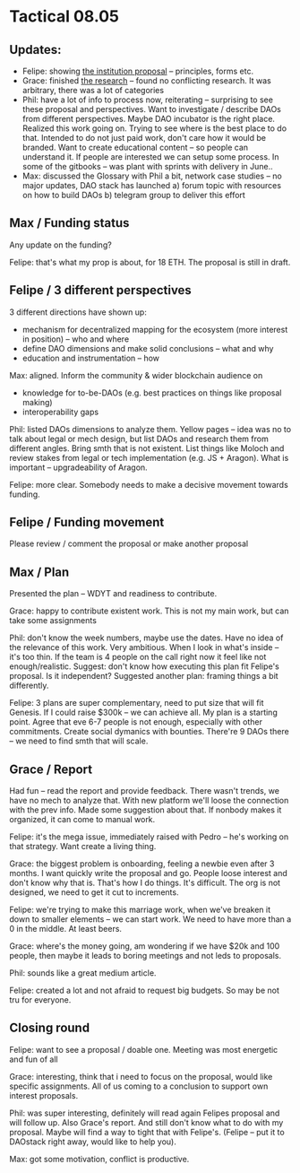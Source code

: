 # Tactical 08.05

## Updates:

* Felipe: showing [the institution proposal](https://docs.google.com/document/d/181cmsfvhaW88IncQ3tlZj-ne2QVtlqbM-0RsDazfd2Q/edit) – principles, forms etc.
* Grace: finished [the research](https://ecosystem.daoincubator.org/gendao/research-wg/research-on-search-engine-for-proposals   ) – found no conflicting research. It was arbitrary, there was a lot of categories
* Phil: have a lot of info to process now, reiterating – surprising to see these proposal and perspectives. Want to investigate / describe DAOs from different perspectives. Maybe DAO incubator is the right place. Realized this work going on. Trying to see where is the best place to do that. Intended to do not just paid work, don't care how it would be branded. Want to create educational content – so people can understand it. If people are interested we can setup some process. In some of the gitbooks – was plant with sprints with delivery in June..
* Max: discussed the Glossary with Phil a bit, network case studies – no major updates, DAO stack has launched a\) forum topic with resources on how to build DAOs b\) telegram group to deliver this effort

## Max / Funding status

Any update on the funding?

Felipe: that's what my prop is about, for 18 ETH. The proposal is still in draft.

## Felipe / 3 different perspectives

3 different directions have shown up:

* mechanism for decentralized mapping for the ecosystem \(more interest in position\) – who and where
* define DAO dimensions and make solid conclusions – what and why
* education and instrumentation – how

Max: aligned. Inform the community & wider blockchain audience on

* knowledge for to-be-DAOs \(e.g. best practices on things like proposal making\)
* interoperability gaps

Phil: listed DAOs dimensions to analyze them. Yellow pages – idea was no to talk about legal or mech design, but list DAOs and research them from different angles. Bring smth that is not existent. List things like Moloch and review stakes from legal or tech implementation \(e.g. JS + Aragon\). What is important – upgradeability of Aragon.

Felipe: more clear. Somebody needs to make a decisive movement towards funding.

## Felipe / Funding movement

Please review / comment the proposal or make another proposal

## Max / Plan

Presented the plan – WDYT and readiness to contribute.

Grace: happy to contribute existent work. This is not my main work, but can take some assignments

Phil: don't know the week numbers, maybe use the dates. Have no idea of the relevance of this work. Very ambitious. When I look in what's inside – it's too thin. If the team is 4 people on the call right now it feel like not enough/realistic. Suggest: don't know how executing this plan fit Felipe's proposal. Is it independent? Suggested another plan: framing things a bit differently.

Felipe: 3 plans are super complementary, need to put size that will fit Genesis. If I could raise $300k – we can achieve all. My plan is a starting point. Agree that eve 6-7 people is not enough, especially with other commitments. Create social dymanics with bounties. There're 9 DAOs there – we need to find smth that will scale.

## Grace / Report

Had fun – read the report and provide feedback. There wasn't trends, we have no mech to analyze that. With new platform we'll loose the connection with the prev info. Made some suggestion about that. If nonbody makes it organized, it can come to manual work.

Felipe: it's the mega issue, immediately raised with Pedro – he's working on that strategy. Want create a living thing.

Grace: the biggest problem is onboarding, feeling a newbie even after 3 months. I want quickly write the proposal and go. People loose interest and don't know why that is. That's how I do things. It's difficult. The org is not designed, we need to get it cut to increments.

Felipe: we're trying to make this marriage work, when we've breaken it down to smaller elements – we can start work. We need to have more than a 0 in the middle. At least beers.

Grace: where's the money going, am wondering if we have $20k and 100 people, then maybe it leads to boring meetings and not leds to proposals.

Phil: sounds like a great medium article.

Felipe: created a lot and not afraid to request big budgets. So may be not tru for everyone.

## Closing round

Felipe: want to see a proposal / doable one. Meeting was most energetic and fun of all

Grace: interesting, think that i need to focus on the proposal, would like specific assignments. All of us coming to a conclusion to support own interest proposals. 

Phil: was super interesting, definitely will read again Felipes proposal and will follow up. Also Grace's report. And still don't know what to do with my proposal. Maybe will find a way to tight that with Felipe's. \(Felipe – put it to DAOstack right away, would like to help you\).

Max: got some motivation, conflict is productive.






